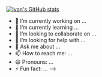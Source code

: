 [![Ivan's GitHub stats](https://github-readme-stats.vercel.app/api?username=IvanLopesGit&show_icons=true&theme=tokyonight)](https://github.com/ivanlopesgit/)

- 🔭 I’m currently working on ...
- 🌱 I’m currently learning ...
- 👯 I’m looking to collaborate on ...
- 🤔 I’m looking for help with ...
- 💬 Ask me about ...
- 📫 How to reach me: ...
- 😄 Pronouns: ...
- ⚡ Fun fact: ...
-->
